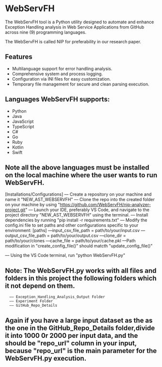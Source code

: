 # WebServFH

The WebServFH tool is a Python utility designed to automate and enhance Exception Handling analysis in Web Service Applications from GitHub across nine (9) programming languages.

The WebServFH is called NIP for preferability in our research paper.

## Features

- Multilanguage support for error handling analysis.
- Comprehensive system and process logging.
- Configuration via INI files for easy customization.
- Temporary file management for secure and clean parsing execution.

## Languages WebServFH supports:
- Python
- Java
- JavaScript
- TypeScript
- C#
- Go
- Ruby
- Kotlin
- Swift
## Note all the above languages must be installed on the local machine where the user wants to run WebServFH.


[Installations/Configurations]
–– Create a repository on your machine and name it "NEW_AST_WEBSERVFH"
–– Clone the repo into the created folder on your machine by using "https://github.com/WebServFH/nip-analyzer-project.git"
–– Launch your IDE, preferably VS Code, and navigate to the project directory "NEW_AST_WEBSERVFH" using the terminal.
––  Install dependencies by running "pip install -r requirements.txt"
–– Modify the config.ini file to set paths and other configurations specific to your environment:
    [paths]
     ––input_csv_file_path = path/to/your/input.csv
     ––output_csv_file_path = path/to/your/output.csv
     ––clone_dir = path/to/your/clones
     ––cache_file = path/to/your/cache.pkl
     ––Path modification in "create_config_file()" should matcth "update_config_file()"
     
     
–– Using the VS Code terminal, run "python WebServFH.py"



## Note: The WebServFH.py works with all files and folders in this project the following folders which it not depend on them.
      –– Exception_Handling_Analysis_Output Folder
      –– Experiment Folder
      –– GitHub_Repo_Details

## Again if you have a large input dataset as the as the one in the GitHub_Repo_Details folder,divide it into 1000 0r 2000 per input data, and the should be "repo_url" column in your input, because "repo_url" is the main parameter for the WebServFH.py execution.
    
    
    



